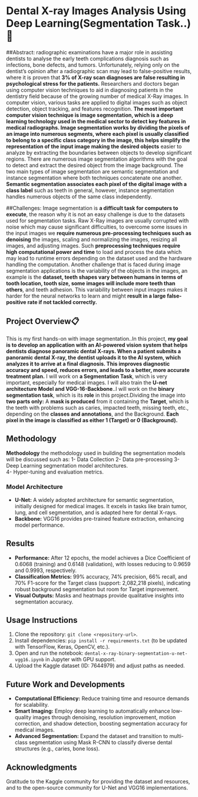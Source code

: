 # Dental X-ray Images Analysis Using Deep Learning(Segmentation Task..)🦷

##Abstract:
radiographic examinations have a major role in assisting dentists to analyse the early teeth complications diagnosis such as infections, bone defects, and tumors. Unfortunately, relying only on the dentist’s opinion after 
a radiographic scan may lead to false-positive results, where it is proven that **3% of X-ray scan diagnoses are false resulting in psychological stress for the patients.** Researchers and doctors began using computer vision techniques to aid in diagnosing patients in the dentistry field because of the growing number of medical X-Ray images. In computer vision, various tasks are applied to digital images such as object detection, object tracking, and features recognition. **The most important computer vision technique is image segmentation, which is a deep learning technology used in the medical sector to detect key features in medical radiographs. Image segmentation works by dividing the pixels of an image into numerous segments, where each pixel is usually classified to belong to a specific class category in the image, this helps simplify the representation of the input image making the desired objects** 
easier to analyze by extracting the boundaries between objects to develop significant regions. There are numerous image segmentation algorithms with the goal to detect and extract the 
desired object from the image background. The two main types of image segmentation are semantic segmentation and instance segmentation where both techniques concatenate one another. **Semantic segmentation associates each pixel of the digital image with a class label** such as teeth in general, however, instance segmentation handles numerous objects of the same class independently.

##Challenges:
Image segmentation is **a difficult task for computers to execute**, the reason why it is not an easy challenge is due to the datasets used for segmentation tasks. Raw X-Ray images are usually corrupted with noise which may cause significant difficulties, to overcome some issues in the input images we **require numerous pre-processing techniques such as denoising** the images, 
scaling and normalizing the images, resizing all images, and adjusting images. Such **preprocessing techniques require high computational power and time** to load and process the data which may lead to runtime errors depending on the dataset used and the hardware handling the computation. Another challenge that is faced during image segmentation applications is the variability of the objects in the images, an example is the **dataset, teeth shapes vary between 
humans in terms of tooth location, tooth size, some images will include more teeth than others**, and teeth adhesion. This variability between input images makes it harder for the neural networks to learn and might **result in a large false-positive rate if not tackled correctly.**

## Project Overview📋
This is my first hands-on with image segmentation..In this project, **my goal is to develop an application with an AI-powered vision system that helps dentists diagnose panoramic dental X-rays. When a patient submits a panoramic dental X-ray, the dentist uploads it to the AI ​​system, which analyzes it to arrive at a final diagnosis. This improves diagnostic accuracy and speed, reduces errors, and leads to a better, more accurate treatment plan.** I will work on **a Segmentation Task**, which is very important, especially for medical images. I will also train the **U-net architecture Model and VGG-16-Backbone**..I will work on the **binary segmentation task**, which is its **role** in this project.Dividing the image into **two parts only:** A **mask is produced** from it containing the **Target**, which is the teeth with problems such as caries, impacted teeth, missing teeth, etc., depending on the **classes and annotations**, and the Background. **Each pixel in the image is classified as either 1 (Target) or 0 (Background).**


## Methodology
**Methodology**
the methodology used in building the segmentation models will be discussed 
such as: 
1- Data Collection 
2- Data pre-processing 
3- Deep Learning segmentation model architectures.  
4- Hyper-tuning and evaluation metrics.

### Model Architecture
- **U-Net:** A widely adopted architecture for semantic segmentation, initially designed for medical images. It excels in tasks like brain tumor, lung, and cell segmentation, and is adapted here for dental X-rays.
- **Backbone:** VGG16 provides pre-trained feature extraction, enhancing model performance.


## Results
- **Performance:** After 12 epochs, the model achieves a Dice Coefficient of 0.6068 (training) and 0.6148 (validation), with losses reducing to 0.9659 and 0.9993, respectively.
- **Classification Metrics:** 99% accuracy, 74% precision, 66% recall, and 70% F1-score for the Target class (support: 2,082,218 pixels), indicating robust background segmentation but room for Target improvement.
- **Visual Outputs:** Masks and heatmaps provide qualitative insights into segmentation accuracy.

## Usage Instructions
1. Clone the repository: `git clone <repository-url>`.
2. Install dependencies: `pip install -r requirements.txt` (to be updated with TensorFlow, Keras, OpenCV, etc.).
3. Open and run the notebook: `dental-x-ray-binary-segmentation-u-net-vgg16.ipynb` in Jupyter with GPU support.
4. Upload the Kaggle dataset (ID: 7644979) and adjust paths as needed.

## Future Work and Developments
- **Computational Efficiency:** Reduce training time and resource demands for scalability.
- **Smart Imaging:** Employ deep learning to automatically enhance low-quality images through denoising, resolution improvement, motion correction, and shadow detection, boosting segmentation accuracy for medical images.
- **Advanced Segmentation:** Expand the dataset and transition to multi-class segmentation using Mask R-CNN to classify diverse dental structures (e.g., caries, bone loss).

## Acknowledgments
Gratitude to the Kaggle community for providing the dataset and resources, and to the open-source community for U-Net and VGG16 implementations.
